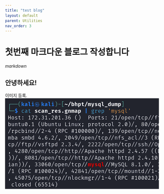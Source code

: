 ```yaml
---
title: "test blog"
layout: default
parent: Utilities
nav_order: 3
---
```


# 첫번째 마크다운 블로그 작성합니다

*markdown*

## 안녕하세요!

이미지 등록. ![이미지](/assets/images/화면%20캡처%202025-01-19%20200126.png)


